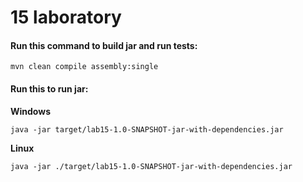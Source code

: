 # 15 laboratory 


#### Run this command to build jar and run tests: 

```
mvn clean compile assembly:single
```

#### Run this to run jar:
__Windows__
```
java -jar target/lab15-1.0-SNAPSHOT-jar-with-dependencies.jar
```
__Linux__
```
java -jar ./target/lab15-1.0-SNAPSHOT-jar-with-dependencies.jar
```

